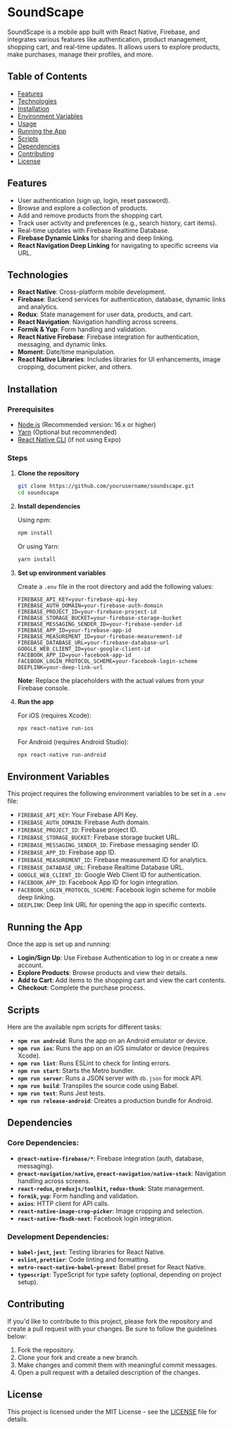 # SoundScape

SoundScape is a mobile app built with React Native, Firebase, and integrates various features like authentication, product management, shopping cart, and real-time updates. It allows users to explore products, make purchases, manage their profiles, and more.

## Table of Contents

- [Features](#features)
- [Technologies](#technologies)
- [Installation](#installation)
- [Environment Variables](#environment-variables)
- [Usage](#usage)
- [Running the App](#running-the-app)
- [Scripts](#scripts)
- [Dependencies](#dependencies)
- [Contributing](#contributing)
- [License](#license)

## Features

- User authentication (sign up, login, reset password).
- Browse and explore a collection of products.
- Add and remove products from the shopping cart.
- Track user activity and preferences (e.g., search history, cart items).
- Real-time updates with Firebase Realtime Database.
- **Firebase Dynamic Links** for sharing and deep linking.
- **React Navigation Deep Linking** for navigating to specific screens via URL.


## Technologies

- **React Native**: Cross-platform mobile development.
- **Firebase**: Backend services for authentication, database, dynamic links and analytics.
- **Redux**: State management for user data, products, and cart.
- **React Navigation**: Navigation handling across screens.
- **Formik & Yup**: Form handling and validation.
- **React Native Firebase**: Firebase integration for authentication, messaging, and dynamic links.
- **Moment**: Date/time manipulation.
- **React Native Libraries**: Includes libraries for UI enhancements, image cropping, document picker, and others.

## Installation

### Prerequisites

- [Node.js](https://nodejs.org/) (Recommended version: 16.x or higher)
- [Yarn](https://yarnpkg.com/) (Optional but recommended)
- [React Native CLI](https://reactnative.dev/docs/environment-setup) (if not using Expo)

### Steps

1. **Clone the repository**

   ```bash
   git clone https://github.com/yourusername/soundscape.git
   cd soundscape
   ```

2. **Install dependencies**

   Using npm:
   ```bash
   npm install
   ```

   Or using Yarn:
   ```bash
   yarn install
   ```

3. **Set up environment variables**

   Create a `.env` file in the root directory and add the following values:

   ```env
   FIREBASE_API_KEY=your-firebase-api-key
   FIREBASE_AUTH_DOMAIN=your-firebase-auth-domain
   FIREBASE_PROJECT_ID=your-firebase-project-id
   FIREBASE_STORAGE_BUCKET=your-firebase-storage-bucket
   FIREBASE_MESSAGING_SENDER_ID=your-firebase-sender-id
   FIREBASE_APP_ID=your-firebase-app-id
   FIREBASE_MEASUREMENT_ID=your-firebase-measurement-id
   FIREBASE_DATABASE_URL=your-firebase-database-url
   GOOGLE_WEB_CLIENT_ID=your-google-client-id
   FACEBOOK_APP_ID=your-facebook-app-id
   FACEBOOK_LOGIN_PROTOCOL_SCHEME=your-facebook-login-scheme
   DEEPLINK=your-deep-link-url
   ```

   **Note**: Replace the placeholders with the actual values from your Firebase console.

4. **Run the app**

   For iOS (requires Xcode):
   ```bash
   npx react-native run-ios
   ```

   For Android (requires Android Studio):
   ```bash
   npx react-native run-android
   ```

## Environment Variables

This project requires the following environment variables to be set in a `.env` file:

- `FIREBASE_API_KEY`: Your Firebase API Key.
- `FIREBASE_AUTH_DOMAIN`: Firebase Auth domain.
- `FIREBASE_PROJECT_ID`: Firebase project ID.
- `FIREBASE_STORAGE_BUCKET`: Firebase storage bucket URL.
- `FIREBASE_MESSAGING_SENDER_ID`: Firebase messaging sender ID.
- `FIREBASE_APP_ID`: Firebase app ID.
- `FIREBASE_MEASUREMENT_ID`: Firebase measurement ID for analytics.
- `FIREBASE_DATABASE_URL`: Firebase Realtime Database URL.
- `GOOGLE_WEB_CLIENT_ID`: Google Web Client ID for authentication.
- `FACEBOOK_APP_ID`: Facebook App ID for login integration.
- `FACEBOOK_LOGIN_PROTOCOL_SCHEME`: Facebook login scheme for mobile deep linking.
- `DEEPLINK`: Deep link URL for opening the app in specific contexts.

## Running the App

Once the app is set up and running:

- **Login/Sign Up**: Use Firebase Authentication to log in or create a new account.
- **Explore Products**: Browse products and view their details.
- **Add to Cart**: Add items to the shopping cart and view the cart contents.
- **Checkout**: Complete the purchase process.

## Scripts

Here are the available npm scripts for different tasks:

- **`npm run android`**: Runs the app on an Android emulator or device.
- **`npm run ios`**: Runs the app on an iOS simulator or device (requires Xcode).
- **`npm run lint`**: Runs ESLint to check for linting errors.
- **`npm run start`**: Starts the Metro bundler.
- **`npm run server`**: Runs a JSON server with `db.json` for mock API.
- **`npm run build`**: Transpiles the source code using Babel.
- **`npm run test`**: Runs Jest tests.
- **`npm run release-android`**: Creates a production bundle for Android.

## Dependencies

### Core Dependencies:

- **`@react-native-firebase/*`**: Firebase integration (auth, database, messaging).
- **`@react-navigation/native`, `@react-navigation/native-stack`**: Navigation handling across screens.
- **`react-redux`, `@reduxjs/toolkit`, `redux-thunk`**: State management.
- **`formik`, `yup`**: Form handling and validation.
- **`axios`**: HTTP client for API calls.
- **`react-native-image-crop-picker`**: Image cropping and selection.
- **`react-native-fbsdk-next`**: Facebook login integration.

### Development Dependencies:

- **`babel-jest`, `jest`**: Testing libraries for React Native.
- **`eslint`, `prettier`**: Code linting and formatting.
- **`metro-react-native-babel-preset`**: Babel preset for React Native.
- **`typescript`**: TypeScript for type safety (optional, depending on project setup).

## Contributing

If you'd like to contribute to this project, please fork the repository and create a pull request with your changes. Be sure to follow the guidelines below:

1. Fork the repository.
2. Clone your fork and create a new branch.
3. Make changes and commit them with meaningful commit messages.
4. Open a pull request with a detailed description of the changes.

## License

This project is licensed under the MIT License - see the [LICENSE](LICENSE) file for details.
```